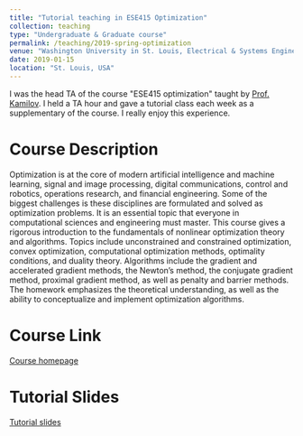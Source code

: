 ```yaml
---
title: "Tutorial teaching in ESE415 Optimization"
collection: teaching
type: "Undergraduate & Graduate course"
permalink: /teaching/2019-spring-optimization
venue: "Washington University in St. Louis, Electrical & Systems Engineering"
date: 2019-01-15
location: "St. Louis, USA"
---
```

I was the head TA of the course "ESE415 optimization" taught by [Prof. Kamilov](https://engineering.wustl.edu/Profiles/Pages/Ulugbek-Kamilov.aspx). I held a TA hour and gave a tutorial class each week as a supplementary of the course. I really enjoy this experience.

Course Description
======
Optimization is at the core of modern artificial intelligence and machine learning, signal and image processing, digital communications, control and robotics, operations research, and financial engineering. Some of the biggest challenges is these disciplines are formulated and solved as optimization problems. It is an essential topic that everyone in computational sciences and engineering must master. This course gives a rigorous introduction to the fundamentals of nonlinear optimization theory and algorithms. Topics include unconstrained and constrained optimization, convex optimization, computational optimization methods, optimality conditions, and duality theory. Algorithms include the gradient and accelerated gradient methods, the Newton’s method, the conjugate gradient method, proximal gradient method, as well as penalty and barrier methods. The homework emphasizes the theoretical understanding, as well as the ability to conceptualize and implement optimization algorithms. 

Course Link
======
[Course homepage](https://cigroup.wustl.edu/teaching/ese415-2019/)

Tutorial Slides
======
[Tutorial slides](https://github.com/xuxiaojian/ese415_tutorial)
